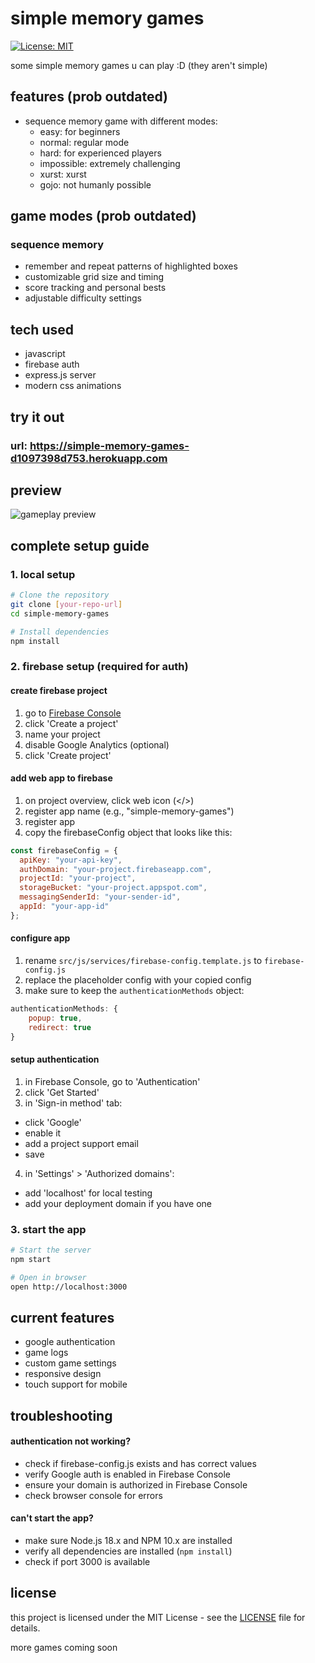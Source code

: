 # simple memory games

[![License: MIT](https://img.shields.io/badge/License-MIT-yellow.svg)](https://opensource.org/licenses/MIT)

some simple memory games u can play :D (they aren't simple)

## features (prob outdated)

- sequence memory game with different modes:
  - easy: for beginners
  - normal: regular mode
  - hard: for experienced players
  - impossible: extremely challenging
  - xurst: xurst
  - gojo: not humanly possible

## game modes (prob outdated)

### sequence memory
- remember and repeat patterns of highlighted boxes
- customizable grid size and timing
- score tracking and personal bests
- adjustable difficulty settings

## tech used
- javascript
- firebase auth
- express.js server
- modern css animations

## try it out

### url: https://simple-memory-games-d1097398d753.herokuapp.com

## preview
![gameplay preview](https://media.discordapp.net/attachments/1204435079741448275/1322809838182600715/image.png?ex=67723a2a&is=6770e8aa&hm=c4eb7bb26cb0a8907e1b79bb1aee62ab90c86987d76cf917662a8229bcb20bcb&=&format=webp&quality=lossless)

## complete setup guide

### 1. local setup
```bash
# Clone the repository
git clone [your-repo-url]
cd simple-memory-games

# Install dependencies
npm install
```

### 2. firebase setup (required for auth)

#### create firebase project
1. go to [Firebase Console](https://console.firebase.google.com/)
2. click 'Create a project'
3. name your project
4. disable Google Analytics (optional)
5. click 'Create project'

#### add web app to firebase
1. on project overview, click web icon (</>)
2. register app name (e.g., "simple-memory-games")
3. register app
4. copy the firebaseConfig object that looks like this:
```javascript
const firebaseConfig = {
  apiKey: "your-api-key",
  authDomain: "your-project.firebaseapp.com",
  projectId: "your-project",
  storageBucket: "your-project.appspot.com",
  messagingSenderId: "your-sender-id",
  appId: "your-app-id"
};
```

#### configure app
1. rename `src/js/services/firebase-config.template.js` to `firebase-config.js`
2. replace the placeholder config with your copied config
3. make sure to keep the `authenticationMethods` object:
```javascript
authenticationMethods: {
    popup: true,
    redirect: true
}
```

#### setup authentication
1. in Firebase Console, go to 'Authentication'
2. click 'Get Started'
3. in 'Sign-in method' tab:
  - click 'Google'
  - enable it
  - add a project support email
  - save
4. in 'Settings' > 'Authorized domains':
  - add 'localhost' for local testing
  - add your deployment domain if you have one

### 3. start the app
```bash
# Start the server
npm start

# Open in browser
open http://localhost:3000
```

## current features
- google authentication
- game logs
- custom game settings
- responsive design
- touch support for mobile

## troubleshooting

#### authentication not working?
- check if firebase-config.js exists and has correct values
- verify Google auth is enabled in Firebase Console
- ensure your domain is authorized in Firebase Console
- check browser console for errors

#### can't start the app?
- make sure Node.js 18.x and NPM 10.x are installed
- verify all dependencies are installed (`npm install`)
- check if port 3000 is available

## license
this project is licensed under the MIT License - see the [LICENSE](LICENSE) file for details.

more games coming soon